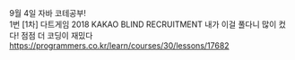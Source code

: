 9월 4일 자바 코테공부!  
1번 [1차] 다트게임 2018 KAKAO BLIND RECRUITMENT
내가 이걸 풀다니 많이 컸다!  점점 더 코딩이 재밌다
https://programmers.co.kr/learn/courses/30/lessons/17682  
